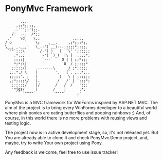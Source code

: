 PonyMvc Framework
=================

~~~~~~~~~~~~~~~~~~~~~~~~~~~~~~~~~~~~~~~~~~~~
       .,,.
     ,;;*;;;;,
    .-'``;-');;.
   /'  .-.  /*;;
 .'    \d    \;;               .;;;,
/ o      `    \;    ,__.     ,;*;;;*;,
\__, _.__,'   \_.-') __)--.;;;;;*;;;;,
 `""`;;;\       /-')_) __)  `\' ';;;;;;
    ;*;;;        -') `)_)  |\ |  ;;;;*;
    ;;;;|        `---`    O | | ;;*;;;
    *;*;\|                 O  / ;;;;;*
   ;;;;;/|    .-------\      / ;*;;;;;
  ;;;*;/ \    |        '.   (`. ;;;*;;;
  ;;;;;'. ;   |          )   \ | ;;;;;;
  ,;*;;;;\/   |.        /   /` | ';;;*;
   ;;;;;;/    |/       /   /__/   ';;;
   '*jgs/     |       /    |      ;*;
        `""""`        `""""`     ;'
~~~~~~~~~~~~~~~~~~~~~~~~~~~~~~~~~~~~~~~~~~~~

PonyMvc is a MVC framework for WinForms inspired by ASP.NET MVC.
The aim of the project is to bring every WinForms developer to a beautiful world
where pink ponies are eating butterflies and pooping rainbows :) And, of course,
in this world there is no more problems with reusing views and testing logic.

The project now is in active development stage, so, it's not released yet.
But You are already able to clone it and check PonyMvc.Demo project, and, maybe,
try to write Your own project using Pony.

Any feedback is welcome, feel free to use issue tracker!